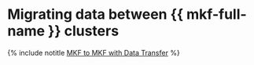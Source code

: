 # Migrating data between {{ mkf-full-name }} clusters

{% include notitle [MKF to MKF with Data Transfer](../../_tutorials/dataplatform/data-transfer-mkf-mkf.md) %}
